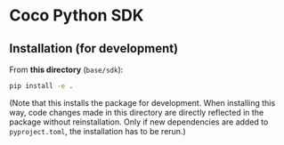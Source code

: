 # Coco Python SDK

## Installation (for development)

From **this directory** (`base/sdk`):

```bash
pip install -e .
```

(Note that this installs the package for development.
When installing this way, code changes made in this
directory are directly reflected in the package
without reinstallation. Only if new dependencies
are added to `pyproject.toml`, the installation
has to be rerun.)
